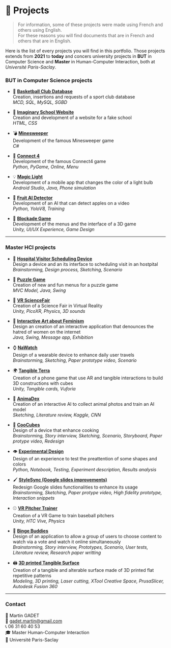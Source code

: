# 📂 Projects

> For information, some of these projects were made using French and others using English.  
For these reasons you will find documents that are in French and others that are in English.

Here is the list of every projects you will find in this portfolio. Those projects extends from **2021** to **today** and concers university projects in **BUT** in Computer Science and **Master** in Human-Computer Interaction, both at *Université Paris-Saclay*.

### BUT in Computer Science projects

- 🏀 [**Basketball Club Database**](https://github.com/gadetmartin/Portfolio/tree/main/Projects/BUT%20in%20Computer%20Science/Basketball%20Club%20Database)  
  Creation, insertions and requests of a sport club database  
  *MCD, SQL, MySQL, SGBD*

- 🏫 [**Imaginary School Website**](https://github.com/gadetmartin/Portfolio/tree/main/Projects/BUT%20in%20Computer%20Science/Imaginary%20School%20Website)  
  Creation and development of a website for a fake school  
  *HTML, CSS*

- 💣 [**Minesweeper**](https://github.com/gadetmartin/Portfolio/tree/main/Projects/BUT%20in%20Computer%20Science/Minesweeper)  
  Development of the famous Minesweeper game  
  *C#*

- 🔴 [**Connect 4**](https://github.com/gadetmartin/Portfolio/tree/main/Projects/BUT%20in%20Computer%20Science/Connect4)  
  Development of the famous Connect4 game  
  *Python, PyGame, Online, Menu*

- 💡 [**Magic Light**](https://github.com/gadetmartin/Portfolio/tree/main/Projects/BUT%20in%20Computer%20Science/Magic%20Light)  
  Development of a mobile app that changes the color of a light bulb  
  *Android Studio, Java, Phone simulation*

- 🍎 [**Fruit AI Detector**](https://github.com/gadetmartin/Portfolio/tree/main/Projects/BUT%20in%20Computer%20Science/Fruit%20AI%20Detector)  
  Development of an AI that can detect apples on a video  
  *Python, YoloV8, Training*

- 🧱 [**Blockade Game**](https://github.com/gadetmartin/Portfolio/tree/main/Projects/BUT%20in%20Computer%20Science/Blockade%20Game)  
  Development of the menus and the interface of a 3D game  
  *Unity, UI/UX Experience, Game Design*

---

### Master HCI projects

- 🏥 [**Hospital Visitor Scheduling Device**](https://github.com/gadetmartin/Portfolio/tree/main/Projects/Master%20HCI/Hospital%20Visitor%20Scheduling%20Device)  
  Design a device  and an its interface to scheduling visit in an hostpital  
  *Brainstorming, Design process, Sketching, Scenario*  

- 🧩 [**Puzzle Game**](https://github.com/gadetmartin/Portfolio/tree/main/Projects/Master%20HCI/Puzzle%20Game)  
  Creation of new and fun menus for a puzzle game  
  *MVC Model, Java, Swing*  

- 🧪 [**VR ScienceFair**](https://github.com/gadetmartin/Portfolio/tree/main/Projects/Master%20HCI/VR%20Science%20Fair)  
  Creation of a Science Fair in Virtual Reality  
  *Unity, PicoXR, Physics, 3D sounds*  

- 🎨 [**Interactive Art about Feminism**](https://github.com/gadetmartin/Portfolio/tree/main/Projects/Master%20HCI/Interactive%20Art%20about%20Feminism)  
  Design an creation of an interactive application that denounces the hatred of women on the internet  
  *Java, Swing, Message app, Exhibition*  

- ⌚ [**NaWatch**](https://github.com/gadetmartin/Portfolio/tree/main/Projects/Master%20HCI/NaWatch)  
  Design of a wearable device to enhance daily user travels  
  *Brainstorming, Sketching, Paper prototype video, Scenario*  

- 🌍 [**Tangible Terra**](https://github.com/gadetmartin/Portfolio/tree/main/Projects/Master%20HCI/Tangible%20Terra)  
  Creation of a phone game that use AR and tangible interactions to build 3D constructions with cubes  
  *Unity, Tangible cards, Vuforia*  

- 🐾 [**AnimaDex**](https://github.com/gadetmartin/Portfolio/tree/main/Projects/Master%20HCI/AnimaDex)  
  Creation of an interactive AI to collect animal photos and train an AI model  
  *Sketching, Literature review, Kaggle, CNN*  

- 🍳 [**CooCubes**](https://github.com/gadetmartin/Portfolio/tree/main/Projects/Master%20HCI/CooCubes)  
  Design of a device that enhance cooking  
  *Brainstorming, Story interview, Sketching, Scenario, Storyboard, Paper protype video, Redesign*  

- 👁️ [**Experimental Design**](https://github.com/gadetmartin/Portfolio/tree/main/Projects/Master%20HCI/Experimental%20Design)  
  Design of an experience to test the preattention of some shapes and colors  
  *Python, Notebook, Testing, Experiment description, Results analysis*  

- 🖌️ [**StyleSync (Google slides improvements)**](https://github.com/gadetmartin/Portfolio/tree/main/Projects/Master%20HCI/StyleSync)  
  Redesign Google slides functionalities to enhance its usage  
  *Brainstorming, Sketching, Paper protype video, High fidelity prototype, Interaction snippets*  

- ⚾ [**VR Pitcher Trainer**](https://github.com/gadetmartin/Portfolio/tree/main/Projects/Master%20HCI/VR%20Pitcher%20Trainer)  
  Creation of a VR Game to train baseball pitchers   
  *Unity, HTC Vive, Physics*  

- 🍿 [**Binge Buddies**](https://github.com/gadetmartin/Portfolio/tree/main/Projects/Master%20HCI/Binge%20Buddies)  
  Design of an application to allow a group of users to choose content to watch via a vote and watch it online simultaneously  
  *Brainstorming, Story interview, Prototypes, Scenario, User tests, Literature review, Research paper writting*  

- 🖨️ [**3D printed Tangible Surface**](https://github.com/gadetmartin/Portfolio/tree/main/Projects/Master%20HCI/3D%20Printed%20Tangible%20Surface)  
  Creation of a tangible and alterable surface made of 3D printed flat repetitive patterns  
  *Modeling, 3D printing, Laser cutting, XTool Creative Space, PrusaSlicer, Autodesk Fusion 360*  
  
---

### Contact

👤 Martin GADET  
📧 gadet.martin@gmail.com  
📞 06 31 60 40 53  
🎓 Master Human-Computer Interaction  
🏫 Université Paris-Saclay

